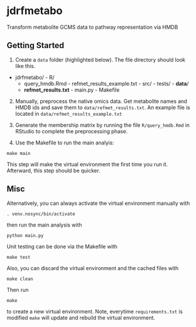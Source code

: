 # jdrfmetabo
Transform metabolite GCMS data to pathway representation via HMDB

## Getting Started
1) Create a `data` folder (highlighted below). The file directory should look like this.
  -  jdrfmetabo/
    - R/
      - query_hmdb.Rmd
    - refmet_results_example.txt
    - src/
    - tests/
    - **data**/
      - **refmet_results.txt**
    - main.py
    - Makefile

2) Manually, preprocess the native omics data. Get metabolite names and HMDB ids and save
them to `data/refmet_results.txt`. An example file is located in
`data/refmet_results_example.txt`

3) Generate the membership matrix by running the file `R/query_hmdb.Rmd` in RStudio to complete the preprocessing phase.

4) Use the Makefile to run the main analyis:
 ```
 make main
 ```
 This step will make the virtual environment the first time you run it. Afterward, this step should be quicker.

## Misc
Alternatively, you can always activate the virtual environment manually with
 ```
. venv.nosync/bin/activate
 ```
then run the main analysis with
 ```
python main.py
 ```
Unit testing can be done via the Makefile with
```
make test
```
Also, you can discard the virtual environment and the cached files with
```
make clean
```
Then run
```
make
```
to create a new virtual environment. Note, everytime `requirements.txt` is modified `make` will update and rebuild the virtual environment.

